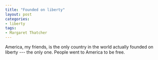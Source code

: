 ```yaml
---
title: "Founded on liberty"
layout: post
categories:
- liberty
tags:
- Margaret Thatcher
---
```


America, my friends, is the only country in the world actually founded on liberty --- the only one. People went to America to be free.